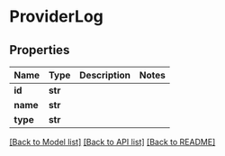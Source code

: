 # ProviderLog


## Properties
Name | Type | Description | Notes
------------ | ------------- | ------------- | -------------
**id** | **str** |  | 
**name** | **str** |  | 
**type** | **str** |  | 

[[Back to Model list]](../README.md#documentation-for-models) [[Back to API list]](../README.md#documentation-for-api-endpoints) [[Back to README]](../README.md)


